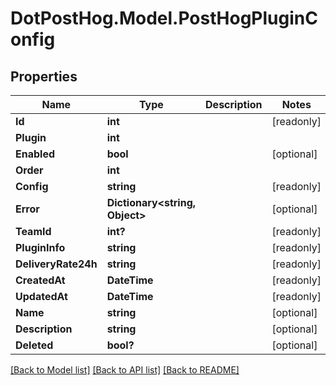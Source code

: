 # DotPostHog.Model.PostHogPluginConfig

## Properties

Name | Type | Description | Notes
------------ | ------------- | ------------- | -------------
**Id** | **int** |  | [readonly] 
**Plugin** | **int** |  | 
**Enabled** | **bool** |  | [optional] 
**Order** | **int** |  | 
**Config** | **string** |  | [readonly] 
**Error** | **Dictionary&lt;string, Object&gt;** |  | [optional] 
**TeamId** | **int?** |  | [readonly] 
**PluginInfo** | **string** |  | [readonly] 
**DeliveryRate24h** | **string** |  | [readonly] 
**CreatedAt** | **DateTime** |  | [readonly] 
**UpdatedAt** | **DateTime** |  | [readonly] 
**Name** | **string** |  | [optional] 
**Description** | **string** |  | [optional] 
**Deleted** | **bool?** |  | [optional] 

[[Back to Model list]](../README.md#documentation-for-models) [[Back to API list]](../README.md#documentation-for-api-endpoints) [[Back to README]](../README.md)

